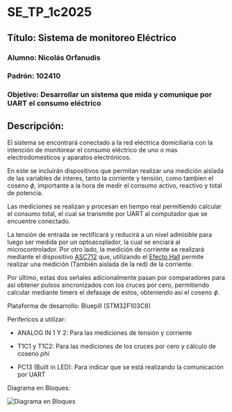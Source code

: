 # SE_TP_1c2025
 


 

## Título: Sistema de monitoreo Eléctrico
 


 

### Alumno: Nicolás Orfanudis
 

### Padrón: 102410
 

### Objetivo: Desarrollar un sistema que mida y comunique por UART el consumo eléctrico
 


 

## Descripción:
 


 

El sistema se encontrará conectado a la red eléctrica domiciliaria con la intención de monitorear el consumo eléctrico de uno o mas electrodomesticos y aparatos electrónicos.
 


 

En este se incluirán dispositivos que permitan realizar una medición aislada de las variables de interes, tanto la corriente y tensión, como tambien el coseno $\phi$, importante a la hora de medir el consumo activo, reactivo y total de potencia.
 


 

Las mediciones se realizan y procesan en tiempo real permitiendo calcular el consumo total, el cual se transmite por UART al computador que se encuentre conectado.
 


 

La tensión de entrada se rectificará y reducirá a un nivel admisible para luego ser medida por un optoacoplador, la cual se enciará al microcontrolador. Por otro lado, la medición de corriente se realizará mediante el dispositivo [ASC712](https://www.allegromicro.com/-/media/files/datasheets/acs712-datasheet.ashx) que, utilizando el [Efecto Hall](https://es.wikipedia.org/wiki/Efecto_Hall) permite realizar una medición (También aislada de la red) de la corriente.
 


 

Por último, estas dos señales adicionalmente pasan por comparadores para así obtener pulsos sincronizados con los cruces por cero, permitiendo calcular mediante timers el defasaje de estos, obteniendo así el coseno $\phi$.
 


 

Plataforma de desarrollo: Bluepill (STM32F103C8)
 


 

Perifericos a utilizar:
 

- ANALOG IN 1 Y 2: Para las mediciones de tensión y corriente
 

- T1C1 y T1C2: Para las mediciones de los cruces por cero y cálculo de coseno $phi$
 

- PC13 (Built in LED): Para indicar que se está realizando la comunicación por UART
 


 

Diagrama en Bloques:
 


 


 

![Diagrama en Bloques](https://github.com/user-attachments/assets/b75f6c81-f9ea-49db-8967-70c928032676)